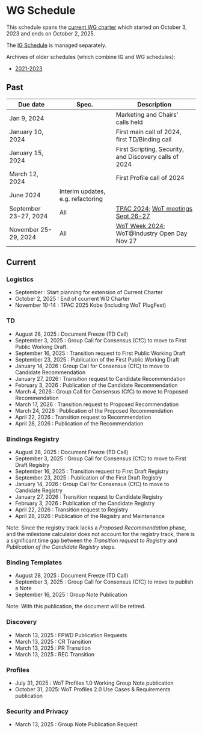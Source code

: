 # WG Schedule
This schedule spans the [current WG charter](https://www.w3.org/2023/10/wot-wg-2023.html) which started on October 3, 2023 and ends on October 2, 2025.

The [IG Schedule](ig-schedule.md) is managed separately.

Archives of older schedules (which combine IG and WG schedules):
* [2021-2023](schedule_2023.md)

## Past
| Due date | Spec. | Description |
| --- | --- | --- |
| Jan 9, 2024 |   | Marketing and Chairs' calls held |
| January 10, 2024 |   | First main call of 2024, first TD/Binding call |
| January 15, 2024 |   | First Scripting, Security, and Discovery calls of 2024 |
| March 12, 2024 |  | First Profile call of 2024 |
| June 2024 | Interim updates, e.g. refactoring |
| September 23-27, 2024 | All | [TPAC 2024](https://www.w3.org/2024/09/TPAC/); [WoT meetings Sept 26-27](https://www.w3.org/WoT/IG/wiki/Wiki_for_F2F_2024_planning) |
| November 25-29, 2024 | All | [WoT Week 2024](https://www.w3.org/WoT/IG/wiki/Wiki_for_WoT_Week_2024_planning); WoT@Industry Open Day Nov 27 |

## Current
### Logistics
* September : Start planning for extension of Current Charter
* October 2, 2025 : End of ccurrent WG Charter 
* November 10-14 : TPAC 2025 Kobe (including WoT PlugFest)

### TD

* August 28, 2025 : Document Freeze (TD Call)
* September 3, 2025 : Group Call for Consensus (CfC) to move to First Public Working Draft.
* September 16, 2025 : Transition request to First Public Working Draft
* September 23, 2025 : Publication of the First Public Working Draft
* January 14, 2026 : Group Call for Consensus (CfC) to move to Candidate Recommendation
* January 27, 2026 : Transition request to Candidate Recommendation
* February 3, 2026 : Publication of the Candidate Recommendation
* March 4, 2026 : Group Call for Consensus (CfC) to move to Proposed Recommendation
* March 17, 2026 : Transition request to Proposed Recommendation
* March 24, 2026 : Publication of the Proposed Recommendation
* April 22, 2026 : Transition request to Recommendation
* April 28, 2026 : Publication of the Recommendation

### Bindings Registry

* August 28, 2025 : Document Freeze (TD Call)
* September 3, 2025 : Group Call for Consensus (CfC) to move to First Draft Registry
* September 16, 2025 : Transition request to First Draft Registry
* September 23, 2025 : Publication of the First Draft Registry
* January 14, 2026 : Group Call for Consensus (CfC) to move to Candidate Registry
* January 27, 2026 : Transition request to Candidate Registry
* February 3, 2026 : Publication of the Candidate Registry
* April 22, 2026 : Transition request to Registry
* April 28, 2026 : Publication of the Registry and Maintenance

Note: Since the registry track lacks a _Proposed Recommendation_ phase, and the milestone calculator does not account for the registry track, there is a significant time gap between the _Transition request to Registry_ and _Publication of the Candidate Registry_ steps.

### Binding Templates

* August 28, 2025 : Document Freeze (TD Call)
* September 3, 2025 : Group Call for Consensus (CfC) to move to publish a Note 
* September 16, 2025 : Group Note Publication

Note: With this publication, the document will be retired.

### Discovery
* March 13, 2025 : FPWD Publication Requests
* March 13, 2025 : CR Transition
* March 13, 2025 : PR Transition
* March 13, 2025 : REC Transition

### Profiles
* July 31, 2025 : WoT Profiles 1.0 Working Group Note publication
* October 31, 2025: WoT Profiles 2.0 Use Cases & Requirements publication

### Security and Privacy
* March 13, 2025 : Group Note Publication Request
